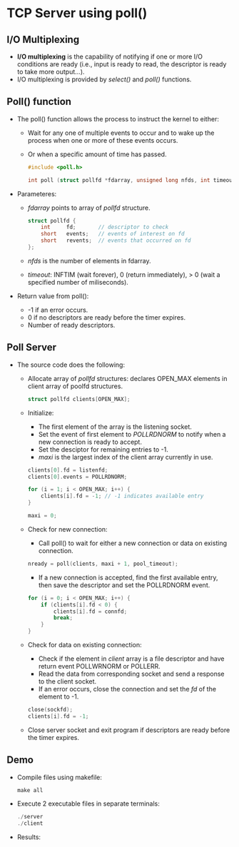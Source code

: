 # TCP Server using poll()

## I/O Multiplexing

- **I/O multiplexing** is the capability of notifying if one or more I/O conditions are ready (i.e., input is ready to read, the descriptor is ready to take more output...).
- I/O multiplexing is provided by *select()* and *poll()* functions.

## Poll() function

- The poll() function allows the process to instruct the kernel to either:
  - Wait for any one of multiple events to occur and to wake up the process when one or more of these events occurs.
  - Or when a specific amount of time has passed.

    ```C
    #include <poll.h>

    int poll (struct pollfd *fdarray, unsigned long nfds, int timeout);
    ```

- Parameteres:
  - *fdarray* points to array of *pollfd* structure.

    ```C
    struct pollfd {
        int     fd;       // descriptor to check
        short   events;   // events of interest on fd
        short   revents;  // events that occurred on fd
    };
    ```

  - *nfds* is the number of elements in fdarray.
  - *timeout*: INFTIM (wait forever), 0 (return immediately), > 0 (wait a specified number of miliseconds).
- Return value from poll():
  - -1 if an error occurs.
  - 0 if no descriptors are ready before the timer expires.
  - Number of ready descriptors.

## Poll Server

- The source code does the following:
  - Allocate array of *pollfd* structures: declares OPEN_MAX elements in client array of poolfd structures.

    ```C
    struct pollfd clients[OPEN_MAX];
    ```

  - Initialize:
    - The first element of the array is the listening socket.
    - Set the event of first element to *POLLRDNORM* to notify when a new connection is ready to accept.
    - Set the desciptor for remaining entries to -1.
    - *maxi* is the largest index of the client array currently in use.

    ```C
    clients[0].fd = listenfd;
    clients[0].events = POLLRDNORM;

    for (i = 1; i < OPEN_MAX; i++) {
        clients[i].fd = -1; // -1 indicates available entry
    }

    maxi = 0;
    ```

  - Check for new connection:
    - Call poll() to wait for either a new connection or data on existing connection.
  
    ```C
    nready = poll(clients, maxi + 1, pool_timeout);
    ```

    - If a new connection is accepted, find the first available entry, then save the descriptor and set the POLLRDNORM event.

    ```C
    for (i = 0; i < OPEN_MAX; i++) {
        if (clients[i].fd < 0) {
            clients[i].fd = connfd;
            break;
        }
    }
    ```

  - Check for data on existing connection:
    - Check if the element in *client* array is a file descriptor and have return event POLLWRNORM or POLLERR.
    - Read the data from corresponding socket and send a response to the client socket.
    - If an error occurs, close the connection and set the *fd* of the element to -1.

    ```C
    close(sockfd);
    clients[i].fd = -1;
    ```

  - Close server socket and exit program if descriptors are ready before the timer expires.

## Demo

- Compile files using makefile:
  
  ```C
  make all
  ```

- Execute 2 executable files in separate terminals:
  
  ```C
  ./server
  ./client
  ```

- Results:

